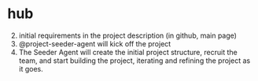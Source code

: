 # hub


2. initial requirements in the project description (in github, main page)
3. @project-seeder-agent will kick off the project
4. The Seeder Agent will create the initial project structure, recruit the team, and start building the project, iterating and refining the project as it goes.
